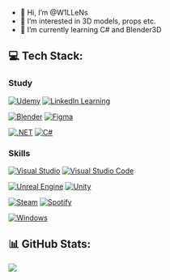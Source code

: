 - 👋 Hi, I’m @W1LLeNs
- 👀 I’m interested in 3D models, props etc. 
- 🌱 I’m currently learning C# and Blender3D


## 💻 Tech Stack:

### **Study**
[![Udemy](https://img.shields.io/badge/Udemy-A435F0?logo=udemy&logoColor=fff)](#)
[![LinkedIn Learning](https://custom-icon-badges.demolab.com/badge/LinkedIn%20Learning-0A66C2?logo=linkedin-white&logoColor=fff)](#)  

[![Blender](https://img.shields.io/badge/Blender-%23F5792A.svg?logo=blender&logoColor=white)](#)
[![Figma](https://img.shields.io/badge/Figma-F24E1E?logo=figma&logoColor=white)](#)

[![.NET](https://img.shields.io/badge/.NET-512BD4?logo=dotnet&logoColor=fff)](#)
[![C#](https://custom-icon-badges.demolab.com/badge/C%23-%23239120.svg?logo=cshrp&logoColor=white)](#)  

### **Skills**
[![Visual Studio](https://custom-icon-badges.demolab.com/badge/Visual%20Studio-5C2D91.svg?&logo=visual-studio&logoColor=white)](#)
[![Visual Studio Code](https://custom-icon-badges.demolab.com/badge/Visual%20Studio%20Code-0078d7.svg?logo=vsc&logoColor=white)](#)

[![Unreal Engine](https://img.shields.io/badge/Unreal%20Engine-%23313131.svg?logo=unrealengine&logoColor=white)](#)
[![Unity](https://img.shields.io/badge/Unity-%23000000.svg?logo=unity&logoColor=white)](#)

[![Steam](https://img.shields.io/badge/Steam-%23000000.svg?logo=steam&logoColor=white)](#)
[![Spotify](https://img.shields.io/badge/Spotify-1ED760?logo=spotify&logoColor=white)](#)

[![Windows](https://custom-icon-badges.demolab.com/badge/Windows-0078D6?logo=windows11&logoColor=white)](#)



## 📊 GitHub Stats:
![](https://github-readme-stats.vercel.app/api/top-langs/?username=W1LLeNs&theme=nord&hide_border=true&include_all_commits=false&count_private=false&layout=compact)
<!---
W1LLeNs/W1LLeNs is a ✨ special ✨ repository because its `README.md` (this file) appears on your GitHub profile.
You can click the Preview link to take a look at your changes.
--->
